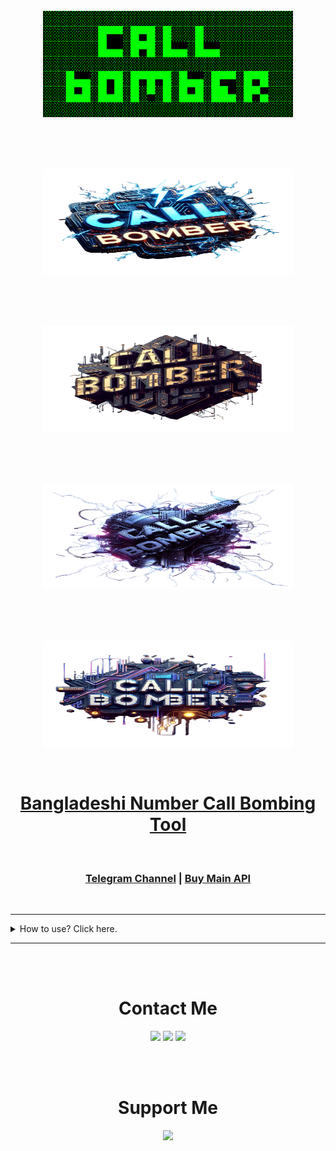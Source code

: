 <br>
<br><br>
<p align="center">
    <img width="400" height="170" src="/call.png" alt="Material Bread logo">
</p>
<br>
<br><br>
<p align="center">
    <img width="400" height="170" src="/1.png" alt="Material Bread logo">
</p>
<br>
<br><br>
<p align="center">
    <img width="400" height="170" src="/2.png" alt="Material Bread logo">
</p>
<br>
<br><br>
<p align="center">
    <img width="400" height="170" src="/3.png" alt="Material Bread logo">
</p>
<br>
<br><br>
<p align="center">
    <img width="400" height="170" src="/4.png" alt="Material Bread logo">
</p>




<br>
<h1 align="center"><a href="https://callb0mber.000webhostapp.com" >Bangladeshi Number Call Bombing Tool</a></h1>
<br>
<h3 align="center"><a href="https://t.me/bdcallbomber" target="_blank">Telegram Channel</a> | <a href='http://t.me/e3rror_m4ck3r' target="_blank">Buy Main API</a></h3>
<br>

---

<details>
<summary>How to use?  Click here.</summary>
<br>
<h3>This tool only for bangladeshi numbers.</h3>
<br><br>

<h3>1. First Step</h3>

---

* Go to this website <a href="https://callb0mber.000webhostapp.com" >click here</a> or copy from below.
  
```
https://callb0mber.000webhostapp.com
```
<br><br>
<h3>2. Second Step</h3>

---

* Enter password parameter.
<pre>
/index.php?pass= [ Your Password ]
</pre>
<br><br>
<h3>3. Third Step</h3>

---

* Enter amount parameter.
<pre>
/index.php?pass= [ Your Password ]&amount= [ Your Amount ]
</pre>

<br><br>
<h3>4. Fourth Step</h3>

---

* Enter number parameter.
<pre>
/index.php?pass= [ Your Password ]&amount= [ Your Amount ]&number= [ Your Number ]

Remember number have start with 1<br>Only 10 digits. Ex: number=1*********
</pre>

</details>

---



<br><br>
<h1 align="center"> Contact Me </h1>

<p align="center">
 <a href="https://t.me/e3rror_m4ck3r" target="_blank" rel="noreferrer"><img src="https://cdn0.iconfinder.com/data/icons/social-network-24/512/Telegram-512.png" width="35"/></a>
 <a href="https://github.com/bdcallbomber" target="_blank" rel="noreferrer"><img src="https://cdn4.iconfinder.com/data/icons/liu-square-blac/60/github-square-social-media-512.png" width="35" /></a>
 <a href="mailto:bd.call.bomber@gmail.com" target="_blank" rel="noreferrer"><img src="https://cdn4.iconfinder.com/data/icons/logos-brands-in-colors/48/google-gmail-512.png" width="35" /></a>
</p>

<!-- ###### END OF SOCIAL MEDIA LINKS ##### -->


<br><br>


<!-- ###### FOOTER ##### -->

<h1 align="center">Support Me</h1>
<p align="center">
<a href="https://www.buymeacoffee.com/bdcallbomber"><img src="https://cdn.buymeacoffee.com/buttons/v2/default-yellow.png" width="220"/></a>
<br><br><br>

</p>


<!-- 
<p align="center" ><br>
$\color[RGB]{0,255,0}░░░░░░░░░░░░░░░░░░░░░░░░░░░░░░░ $<br>
$\color[RGB]{0,255,0}░░░░░░░█▀▀░█▀█░█░░░█░░░░░░░░░░░ $<br>
$\color[RGB]{0,255,0}░░░░░░░█▄▄░█▀█░█▄▄░█▄▄░░░░░░░░░ $<br>
$\color[RGB]{0,255,0}░░░░░░░░░░░░░░░░░░░░░░░░░░░░░░░ $<br>
$\color[RGB]{0,255,0}░░░█▄▄░█▀█░█▀█▀█░█▄▄░█▀▀░█▀█░░░ $<br>
$\color[RGB]{0,255,0}░░░█▄█░█▄█░█░▀░█░█▄█░██▄░█▀▄░░░ $<br>
$\color[RGB]{0,255,0}░░░░░░░░░░░░░░░░░░░░░░░░░░░░░░░ $<br>
</p>
-->
